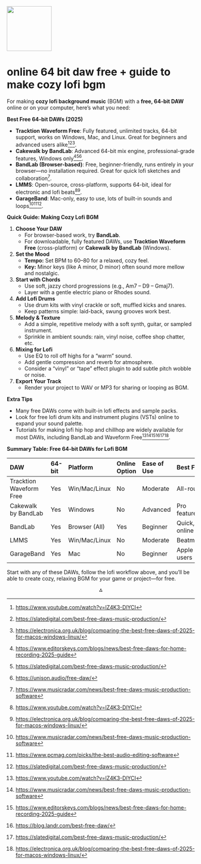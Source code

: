 <img src="https://r2cdn.perplexity.ai/pplx-full-logo-primary-dark%402x.png" class="logo" width="120"/>

# online 64 bit daw free + guide to make cozy lofi bgm

For making **cozy lofi background music** (BGM) with a **free, 64-bit DAW** online or on your computer, here’s what you need:

**Best Free 64-bit DAWs (2025)**

- **Tracktion Waveform Free**: Fully featured, unlimited tracks, 64-bit support, works on Windows, Mac, and Linux. Great for beginners and advanced users alike[^1][^6][^8].
- **Cakewalk by BandLab**: Advanced 64-bit mix engine, professional-grade features, Windows only[^3][^6][^7].
- **BandLab (Browser-based)**: Free, beginner-friendly, runs entirely in your browser—no installation required. Great for quick lofi sketches and collaboration[^2].
- **LMMS**: Open-source, cross-platform, supports 64-bit, ideal for electronic and lofi beats[^1][^8].
- **GarageBand**: Mac-only, easy to use, lots of built-in sounds and loops[^2][^4][^6].

**Quick Guide: Making Cozy Lofi BGM**

1. **Choose Your DAW**
    - For browser-based work, try **BandLab**.
    - For downloadable, fully featured DAWs, use **Tracktion Waveform Free** (cross-platform) or **Cakewalk by BandLab** (Windows).
2. **Set the Mood**
    - **Tempo:** Set BPM to 60–80 for a relaxed, cozy feel.
    - **Key:** Minor keys (like A minor, D minor) often sound more mellow and nostalgic.
3. **Start with Chords**
    - Use soft, jazzy chord progressions (e.g., Am7 – D9 – Gmaj7).
    - Layer with a gentle electric piano or Rhodes sound.
4. **Add Lofi Drums**
    - Use drum kits with vinyl crackle or soft, muffled kicks and snares.
    - Keep patterns simple: laid-back, swung grooves work best.
5. **Melody \& Texture**
    - Add a simple, repetitive melody with a soft synth, guitar, or sampled instrument.
    - Sprinkle in ambient sounds: rain, vinyl noise, coffee shop chatter, etc.
6. **Mixing for Lofi**
    - Use EQ to roll off highs for a “warm” sound.
    - Add gentle compression and reverb for atmosphere.
    - Consider a “vinyl” or “tape” effect plugin to add subtle pitch wobble or noise.
7. **Export Your Track**
    - Render your project to WAV or MP3 for sharing or looping as BGM.

**Extra Tips**

- Many free DAWs come with built-in lofi effects and sample packs.
- Look for free lofi drum kits and instrument plugins (VSTs) online to expand your sound palette.
- Tutorials for making lofi hip hop and chillhop are widely available for most DAWs, including BandLab and Waveform Free[^1][^2][^3][^5][^6][^8].

**Summary Table: Free 64-bit DAWs for Lofi BGM**


| DAW | 64-bit | Platform | Online Option | Ease of Use | Best For |
| :-- | :-- | :-- | :-- | :-- | :-- |
| Tracktion Waveform Free | Yes | Win/Mac/Linux | No | Moderate | All-rounder |
| Cakewalk by BandLab | Yes | Windows | No | Advanced | Pro features |
| BandLab | Yes | Browser (All) | Yes | Beginner | Quick, online |
| LMMS | Yes | Win/Mac/Linux | No | Moderate | Beatmaking |
| GarageBand | Yes | Mac | No | Beginner | Apple users |

Start with any of these DAWs, follow the lofi workflow above, and you’ll be able to create cozy, relaxing BGM for your game or project—for free.

<div style="text-align: center">⁂</div>

[^1]: https://www.youtube.com/watch?v=lZ4K3-DlYCI

[^2]: https://www.musicradar.com/news/best-free-daws-music-production-software

[^3]: https://www.editorskeys.com/blogs/news/best-free-daws-for-home-recording-2025-guide

[^4]: https://www.pcmag.com/picks/the-best-audio-editing-software

[^5]: https://blog.landr.com/best-free-daw/

[^6]: https://slatedigital.com/best-free-daws-music-production/

[^7]: https://unison.audio/free-daw/

[^8]: https://electronica.org.uk/blog/comparing-the-best-free-daws-of-2025-for-macos-windows-linux/


